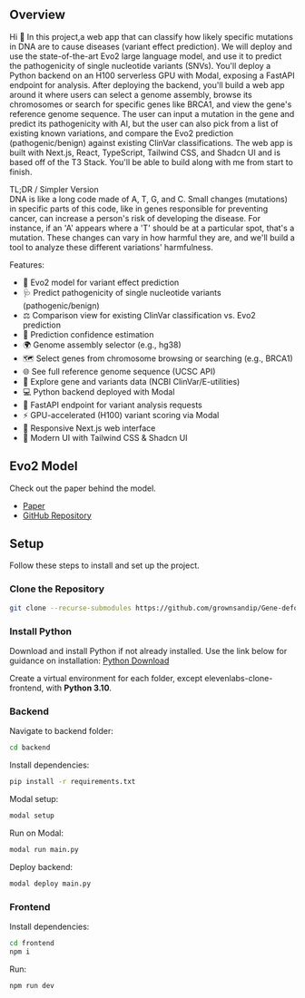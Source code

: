 ## Overview

Hi 🤙 In this project,a web app that can classify how likely specific mutations in DNA are to cause diseases (variant effect prediction). We will deploy and use the state-of-the-art Evo2 large language model, and use it to predict the pathogenicity of single nucleotide variants (SNVs). You'll deploy a Python backend on an H100 serverless GPU with Modal, exposing a FastAPI endpoint for analysis. After deploying the backend, you'll build a web app around it where users can select a genome assembly, browse its chromosomes or search for specific genes like BRCA1, and view the gene's reference genome sequence. The user can input a mutation in the gene and predict its pathogenicity with AI, but the user can also pick from a list of existing known variations, and compare the Evo2 prediction (pathogenic/benign) against existing ClinVar classifications. The web app is built with Next.js, React, TypeScript, Tailwind CSS, and Shadcn UI and is based off of the T3 Stack. You'll be able to build along with me from start to finish.



TL;DR / Simpler Version\
DNA is like a long code made of A, T, G, and C. Small changes (mutations) in specific parts of this code, like in genes responsible for preventing cancer, can increase a person's risk of developing the disease. For instance, if an 'A' appears where a 'T' should be at a particular spot, that's a mutation. These changes can vary in how harmful they are, and we'll build a tool to analyze these different variations' harmfulness.

Features:

- 🧬 Evo2 model for variant effect prediction
- 🩺 Predict pathogenicity of single nucleotide variants (pathogenic/benign)
- ⚖️ Comparison view for existing ClinVar classification vs. Evo2 prediction
- 💯 Prediction confidence estimation
- 🌍 Genome assembly selector (e.g., hg38)
- 🗺️ Select genes from chromosome browsing or searching (e.g., BRCA1)
- 🌐 See full reference genome sequence (UCSC API)
- 🧬 Explore gene and variants data (NCBI ClinVar/E-utilities)
- 💻 Python backend deployed with Modal
- 🚀 FastAPI endpoint for variant analysis requests
- ⚡ GPU-accelerated (H100) variant scoring via Modal
- 📱 Responsive Next.js web interface
- 🎨 Modern UI with Tailwind CSS & Shadcn UI

## Evo2 Model

Check out the paper behind the model.

- [Paper](https://www.biorxiv.org/content/10.1101/2025.02.18.638918v1)
- [GitHub Repository](https://github.com/ArcInstitute/evo2)

## Setup

Follow these steps to install and set up the project.

### Clone the Repository

```bash
git clone --recurse-submodules https://github.com/grownsandip/Gene-deformity-detection
```

### Install Python

Download and install Python if not already installed. Use the link below for guidance on installation:
[Python Download](https://www.python.org/downloads/)

Create a virtual environment for each folder, except elevenlabs-clone-frontend, with **Python 3.10**.

### Backend

Navigate to backend folder:

```bash
cd backend
```

Install dependencies:

```bash
pip install -r requirements.txt
```

Modal setup:

```bash
modal setup
```

Run on Modal:

```bash
modal run main.py
```

Deploy backend:

```bash
modal deploy main.py
```

### Frontend

Install dependencies:

```bash
cd frontend
npm i
```

Run:

```bash
npm run dev
```